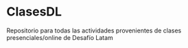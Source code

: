 # ClasesDL
Repositorio para todas las actividades provenientes de clases presenciales/online de Desafío Latam

